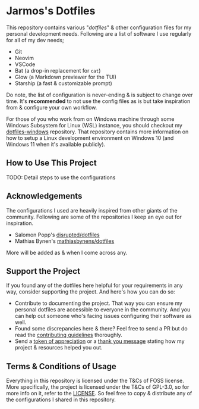 # Jarmos's Dotfiles 

This repository contains various "_dotfiles_" & other configuration files for my personal development needs. Following are a list of software I use regularly for all of my dev needs;

- Git
- Neovim
- VSCode
- Bat (a drop-in replacement for `cat`)
- Glow (a Markdown previewer for the TUI)
- Starship (a fast & customizable prompt)

Do note, the list of configuration is never-ending & is subject to change over time. It's **recommended** to not use the config files as is but take inspiration from & configure your own workflow.

For those of you who work from on Windows machine through some Windows Subsystem for Linux (WSL) instance, you should checkout my [dotfiles-windows](https://github.com/Jarmos-san/dotfiles-windows) repository. That repository contains more information on how to setup a Linux development environment on Windows 10 (and Windows 11 when it's available publicly).

## How to Use This Project

TODO: Detail steps to use the configurations

## Acknowledgements

The configurations I used are heavily inspired from other giants of the community. Following are some of the repositories I keep an eye out for inspiration.

- Salomon Popp's [disrupted/dotfiles](https://github.com/disrupted/dotfiles)
- Mathias Bynen's [mathiasbynens/dotfiles](https://github.com/mathiasbynens/dotfiles)

More will be added as & when I come across any.

## Support the Project

If you found any of the dotfiles here helpful for your requirements in any way, consider supporting the project. And here's how you can do so:

- Contribute to documenting the project. That way you can ensure my personal dotfiles are accessible to everyone in the community. And you can help out someone who's facing issues configuring their software as well.
- Found some discrepancies here & there? Feel free to send a PR but do read the [contributing guidelines](./.github/CONTRIBUTING.md) thoroughly.
- Send a [token of appreciation](https://ko-fi.com/jarmos) or a [thank you message](https://saythanks.io/to/somraj.1994) stating how my project & resources helped you out.

## Terms & Conditions of Usage

Everything in this repository is licensed under the T&Cs of FOSS license. More specifically, the project is licensed under the T&Cs of GPL-3.0, so for more info on it, refer to the [LICENSE](./LICENSE). So feel free to copy & distribute any of the configurations I shared in this repository.
